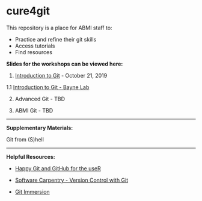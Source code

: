 # cure4git

This repository is a place for ABMI staff to:

+ Practice and refine their git skills
+ Access tutorials
+ Find resources

**Slides for the workshops can be viewed here:**

1. [Introduction to Git](https://ABbiodiversity.github.io/cure4git/cure4git-intro.html) - October 21, 2019

1.1 [Introduction to Git - Bayne Lab](https://ABbiodiversity.github.io/cure4git/ccure4git-Intro-BayneLab.html)

2. Advanced Git - TBD

3. ABMI Git - TBD

---

**Supplementary Materials:**

Git from (S)hell

---

**Helpful Resources:**

- [Happy Git and GitHub for the useR](https://happygitwithr.com/)

- [Software Carpentry - Version Control with Git](https://swcarpentry.github.io/git-novice/)

- [Git Immersion](http://gitimmersion.com/index.html)

